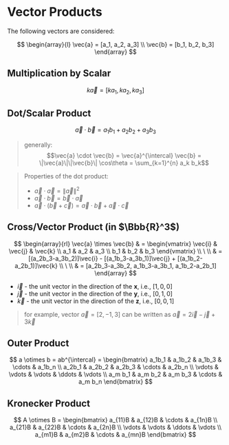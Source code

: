 # Vector Products

The following vectors are considered:

$$
\begin{array}{l}
\vec{a} = [a_1, a_2, a_3]
\\
\vec{b} = [b_1, b_2, b_3]
\end{array}
$$

## Multiplication by Scalar

$$
k\vec{a} = [ka_1, ka_2, ka_3]
$$

## Dot/Scalar Product

$$
\vec{a} \cdot \vec{b} = a_1b_1 + a_2b_2 + a_3b_3
$$

> generally:  
> $$\vec{a} \cdot \vec{b} = \vec{a}^{\intercal} \vec{b} = \|\vec{a}\|\|\vec{b}\| \cos\theta = \sum_{k=1}^{n} a_k b_k$$

> Properties of the dot product:
> - $\vec{a} \cdot \vec{a} = \| \vec{a} \|^2$
> - $\vec{a} \cdot \vec{b} = \vec{b} \cdot \vec{a}$
> - $\vec{a} \cdot (\vec{b}+\vec{c}) = \vec{a} \cdot \vec{b} + \vec{a} \cdot \vec{c}$

## Cross/Vector Product (in $\Bbb{R}^3$)

$$
\begin{array}{rl}
\vec{a} \times \vec{b} & = \begin{vmatrix}
 \vec{i} & \vec{j} & \vec{k}
 \\
 a_1 & a_2 & a_3
 \\
 b_1 & b_2 & b_3
\end{vmatrix}
\\
\ 
\\
& = [(a_2b_3-a_3b_2)]\vec{i} - [(a_1b_3-a_3b_1)]\vec{j} + [(a_1b_2-a_2b_1)]\vec{k}
\\
\ 
\\
& = [a_2b_3-a_3b_2, a_1b_3-a_3b_1, a_1b_2-a_2b_1]
\end{array}
$$

- $\vec{i}$ - the unit vector in the direction of  the **x**, i.e., $[1,0,0]$
- $\vec{j}$ - the unit vector in the direction of  the **y**, i.e., $[0,1,0]$
- $\vec{k}$ - the unit vector in the direction of  the **z**, i.e., $[0,0,1]$

> for example, vector $\vec{a} = [2,-1,3]$ can be written as $\vec{a} = 2\vec{i} - \vec{j} + 3\vec{k}$

## Outer Product

$$
a \otimes b = ab^{\intercal} = \begin{bmatrix}
 a_1b_1 & a_1b_2 & a_1b_3 & \cdots & a_1b_n
 \\
 a_2b_1 & a_2b_2 & a_2b_3 & \cdots & a_2b_n
 \\
 \vdots & \vdots & \vdots & \ddots & \vdots
 \\
 a_m b_1 & a_m b_2 & a_m b_3 & \cdots & a_m b_n
\end{bmatrix}
$$

## Kronecker Product

$$
A \otimes B = \begin{bmatrix}
 a_{11}B & a_{12}B & \cdots & a_{1n}B
 \\
  a_{21}B & a_{22}B & \cdots & a_{2n}B
  \\
  \vdots & \vdots & \ddots & \vdots
  \\
  a_{m1}B & a_{m2}B & \cdots & a_{mn}B
\end{bmatrix}
$$
